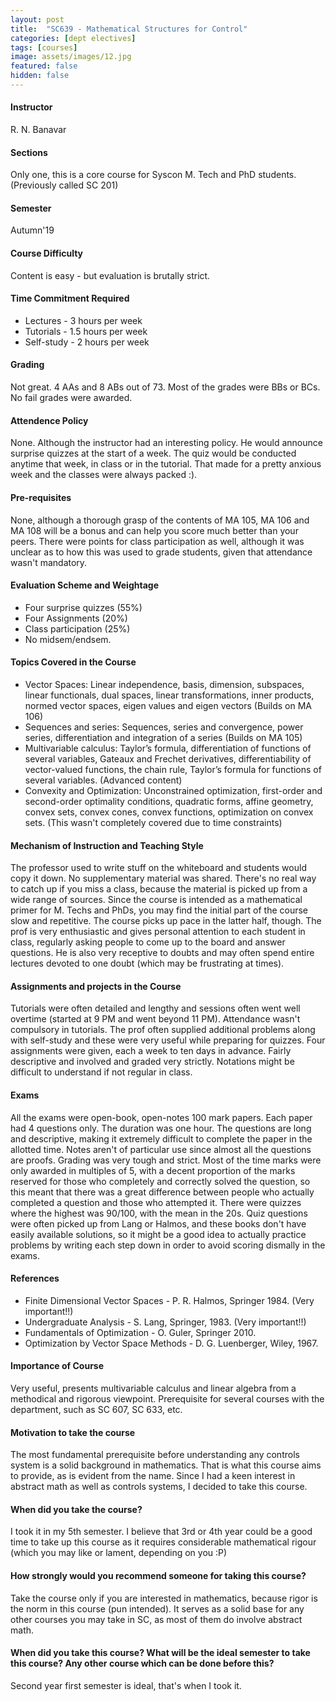 ```yaml
---
layout: post
title:  "SC639 - Mathematical Structures for Control"
categories: [dept electives]
tags: [courses]
image: assets/images/12.jpg
featured: false
hidden: false
---
```


#### Instructor
R. N. Banavar

#### Sections
Only one, this is a core course for Syscon M. Tech and PhD students. (Previously called SC 201)

#### Semester
Autumn'19

#### Course Difficulty
Content is easy - but evaluation is brutally strict. 

#### Time Commitment Required
* Lectures - 3 hours per week
* Tutorials - 1.5 hours per week
* Self-study - 2 hours per week

#### Grading
Not great. 4 AAs and 8 ABs out of 73. Most of the grades were BBs or BCs. No fail grades were awarded.

#### Attendence Policy
None. Although the instructor had an interesting policy. He would announce surprise quizzes at the start of a week. The quiz would be conducted anytime that week, in class or in the tutorial. That made for a pretty anxious week and the classes were always packed :).

#### Pre-requisites
None, although a thorough grasp of the contents of MA 105, MA 106 and MA 108 will be a bonus and can help you score much better than your peers. There were points for class participation as well, although it was unclear as to how this was used to grade students, given that attendance wasn't mandatory.

#### Evaluation Scheme and Weightage
* Four surprise quizzes (55%)
* Four Assignments (20%)
* Class participation (25%)
* No midsem/endsem.


#### Topics Covered in the Course
* Vector Spaces: Linear independence, basis, dimension, subspaces, linear functionals, dual spaces, linear transformations, inner products, normed vector spaces, eigen values and eigen vectors (Builds on MA 106)
* Sequences and series: Sequences, series and convergence, power
series, differentiation and integration of a series (Builds on MA 105)
* Multivariable calculus: Taylor’s formula, differentiation of functions of several variables, Gateaux and Frechet derivatives, differentiability of vector-valued functions, the chain rule, Taylor’s formula for functions of several variables. (Advanced content)
* Convexity and Optimization: Unconstrained optimization, first-order and second-order optimality conditions, quadratic forms, affine geometry, convex sets, convex cones, convex functions, optimization on convex sets. (This wasn't completely covered due to time constraints)

#### Mechanism of Instruction and Teaching Style
The professor used to write stuff on the whiteboard and students would copy it down. No supplementary material was shared. There's no real way to catch up if you miss a class, because the material is picked up from a wide range of sources. Since the course is intended as a mathematical primer for M. Techs and PhDs, you may find the initial part of the course slow and repetitive. The course picks up pace in the latter half, though.
The prof is very enthusiastic and gives personal attention to each student in class, regularly asking people to come up to the board and answer questions. He is also very receptive to doubts and may often spend entire lectures devoted to one doubt (which may be frustrating at times).

#### Assignments and projects in the Course
Tutorials were often detailed and lengthy and sessions often went well overtime (started at 9 PM and went beyond 11 PM). Attendance wasn't compulsory in tutorials. The prof often supplied additional problems along with self-study and these were very useful while preparing for quizzes.
Four assignments were given, each a week to ten days in advance. Fairly descriptive and involved and graded very strictly. Notations might be difficult to understand if not regular in class.

#### Exams
All the exams were open-book, open-notes 100 mark papers. Each paper had 4 questions only. The duration was one hour. The questions are long and descriptive, making it extremely difficult to complete the paper in the allotted time. Notes aren't of particular use since almost all the questions are proofs.
Grading was very tough and strict. Most of the time marks were only awarded in multiples of 5, with a decent proportion of the marks reserved for those who completely and correctly solved the question, so this meant that there was a great difference between people who actually completed a question and those who attempted it. There were quizzes where the highest was 90/100, with the mean in the 20s.
Quiz questions were often picked up from Lang or Halmos, and these books don't have easily available solutions, so it might be a good idea to actually practice problems by writing each step down in order to avoid scoring dismally in the exams.

#### References
* Finite Dimensional Vector Spaces - P. R. Halmos, Springer 1984. (Very important!!)
* Undergraduate Analysis - S. Lang, Springer, 1983. (Very important!!)
* Fundamentals of Optimization - O. Guler, Springer 2010.
* Optimization by Vector Space Methods - D. G. Luenberger, Wiley, 1967.

#### Importance of Course
Very useful, presents multivariable calculus and linear algebra from a methodical and rigorous viewpoint. Prerequisite for several courses with the department, such as SC 607, SC 633, etc.

#### Motivation to take the course
The most fundamental prerequisite before understanding any controls system is a solid background in mathematics. That is what this course aims to provide, as is evident from the name. Since I had a keen interest in abstract math as well as controls systems, I decided to take this course.

#### When did you take the course?
I took it in my 5th semester. I believe that 3rd or 4th year could be a good time to take up this course as it requires considerable mathematical rigour (which you may like or lament, depending on you :P)

#### How strongly would you recommend someone for taking this course?
Take the course only if you are interested in mathematics, because rigor is the norm in this course (pun intended). It serves as a solid base for any other courses you may take in SC, as most of them do involve abstract math.

#### When did you take this course? What will be the ideal semester to take this course? Any other course which can be done before this?
Second year first semester is ideal, that's when I took it.
